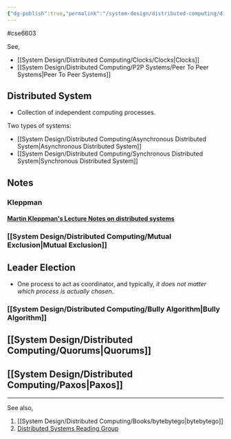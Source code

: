```yaml
---
{"dg-publish":true,"permalink":"/system-design/distributed-computing/distributed-systems-and-computing/"}
---
```


#cse6603 

See,
- [[System Design/Distributed Computing/Clocks/Clocks|Clocks]]
- [[System Design/Distributed Computing/P2P Systems/Peer To Peer Systems|Peer To Peer Systems]]


## Distributed System

- Collection of independent computing processes.


Two types of systems:

- [[System Design/Distributed Computing/Asynchronous Distributed System|Asynchronous Distributed System]]
- [[System Design/Distributed Computing/Synchronous Distributed System|Synchronous Distributed System]]



## Notes

### Kleppman

#### [Martin Kleppman's Lecture Notes on distributed systems](https://www.cl.cam.ac.uk/teaching/2122/ConcDisSys/dist-sys-notes.pdf)

### [[System Design/Distributed Computing/Mutual Exclusion|Mutual Exclusion]]

## Leader Election

- One process to act as coordinator, and typically, *it does not matter which process is actually chosen*.

### [[System Design/Distributed Computing/Bully Algorithm|Bully Algorithm]]

## [[System Design/Distributed Computing/Quorums|Quorums]]

## [[System Design/Distributed Computing/Paxos|Paxos]]

---
See also,

1. [[System Design/Distributed Computing/Books/bytebytego|bytebytego]]
2. [Distributed Systems Reading Group](http://dsrg.pdos.csail.mit.edu/)


